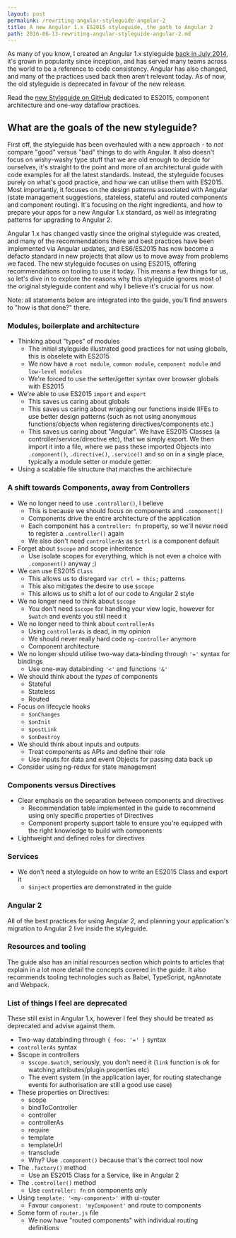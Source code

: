 ```yaml
---
layout: post
permalink: /rewriting-angular-styleguide-angular-2
title: A new Angular 1.x ES2015 styleguide, the path to Angular 2
path: 2016-06-13-rewriting-angular-styleguide-angular-2.md
---
```


As many of you know, I created an Angular 1.x styleguide [back in July 2014](https://github.com/toddmotto/angular-styleguide/commit/47a125d71c50a56515c7b4aadcd31247d74dc723), it's grown in popularity since inception, and has served many teams across the world to be a reference to code consistency. Angular has also changed, and many of the practices used back then aren't relevant today. As of now, the old styleguide is deprecated in favour of the new release.

Read the [new Styleguide on GitHub](https://github.com/toddmotto/angular-styleguide) dedicated to ES2015, component architecture and one-way dataflow practices.

## What are the goals of the new styleguide?

First off, the styleguide has been overhauled with a new approach - to _not_ compare "good" versus "bad" things to do with Angular. It also doesn't focus on wishy-washy type stuff that we are old enough to decide for ourselves, it's straight to the point and more of an architectural guide with code examples for all the latest standards. Instead, the styleguide focuses purely on what's good practice, and how we can utilise them with ES2015. Most importantly, it focuses on the design patterns associated with Angular (state management suggestions, stateless, stateful and routed components and component routing). It's focusing on the right ingredients, and how to prepare your apps for a new Angular 1.x standard, as well as integrating patterns for upgrading to Angular 2.

Angular 1.x has changed vastly since the original styleguide was created, and many of the recommendations there and best practices have been implemented via Angular updates, and ES6/ES2015 has now become a defacto standard in new projects that allow us to move away from problems we faced. The new styleguide focuses on using ES2015, offering recommendations on tooling to use it today. This means a few things for us, so let's dive in to explore the reasons why this styleguide ignores most of the original styleguide content and why I believe it's crucial for us now.

Note: all statements below are integrated into the guide, you'll find answers to "how is that done?" there.

### Modules, boilerplate and architecture

* Thinking about "types" of modules
  * The initial styleguide illustrated good practices for not using globals, this is obselete with ES2015
  * We now have a `root module`, `common module`, `component module` and `low-level modules`
  * We're forced to use the setter/getter syntax over browser globals with ES2015
* We're able to use ES2015 `import` and `export`
  * This saves us caring about globals
  * This saves us caring about wrapping our functions inside IIFEs to use better design patterns (such as not using anonymous functions/objects when registering directives/components etc.)
  * This saves us caring about "Angular". We have ES2015 Classes (a controller/service/directive etc), that we simply export. We then import it into a file, where we pass these imported Objects into `.component()`, `.directive()`, `.service()` and so on in a single place, typically a module setter or module getter.
* Using a scalable file structure that matches the architecture

### A shift towards Components, away from Controllers

* We no longer need to use `.controller()`, I believe
  * This is because we should focus on components and `.component()`
  * Components drive the entire architecture of the application
  * Each component has a `controller: fn` property, so we'll never need to register a `.controller()` again
  * We also don't need `controllerAs` as `$ctrl` is a component default
* Forget about `$scope` and scope inheritence
  * Use isolate scopes for everything, which is not even a choice with `.component()` anyway ;)
* We can use ES2015 `Class`
  * This allows us to disregard `var ctrl = this;` patterns
  * This also mitigates the desire to use `$scope`
  * This allows us to shift a lot of our code to Angular 2 style
* We no longer need to think about `$scope`
  * You don't need `$scope` for handling your view logic, however for `$watch` and events you still need it
* We no longer need to think about `controllerAs`
  * Using `controllerAs` is dead, in my opinion
  * We should never really hard code `ng-controller` anymore
  * Component architecture
* We no longer should utilise two-way data-binding through `'='` syntax for bindings
  * Use one-way databinding `'<'` and functions `'&'`
* We should think about the _types_ of components
  * Stateful
  * Stateless
  * Routed
* Focus on lifecycle hooks
  * `$onChanges`
  * `$onInit`
  * `$postLink`
  * `$onDestroy`
* We should think about inputs and outputs
  * Treat components as APIs and define their role
  * Use inputs for data and event Objects for passing data back up
* Consider using ng-redux for state management

### Components versus Directives

* Clear emphasis on the separation between components and directives
  * Recommendation table implemented in the guide to recommend using only specific properties of Directives
  * Component property support table to ensure you're equipped with the right knowledge to build with components
* Lightweight and defined roles for directives

### Services

* We don't need a styleguide on how to write an ES2015 Class and export it
  * `$inject` properties are demonstrated in the guide

### Angular 2

All of the best practices for using Angular 2, and planning your application's migration to Angular 2 live inside the styleguide.

### Resources and tooling

The guide also has an initial resources section which points to articles that explain in a lot more detail the concepts covered in the guide. It also recommends tooling technologies such as Babel, TypeScript, ngAnnotate and Webpack.

### List of things I feel are deprecated

These still exist in Angular 1.x, however I feel they should be treated as deprecated and advise against them.

* Two-way databinding through `{ foo: '=' }` syntax
* `controllerAs` syntax
* $scope in controllers
  * `$scope.$watch`, seriously, you don't need it (`link` function is ok for watching attributes/plugin properties etc)
  * The event system (in the application layer, for routing statechange events for authorisation are still a good use case)
* These properties on Directives:
  * scope
  * bindToController
  * controller
  * controllerAs
  * require
  * template
  * templateUrl
  * transclude
  * Why? Use `.component()` because that's the correct tool now
* The `.factory()` method
  * Use an ES2015 Class for a Service, like in Angular 2
* The `.controller()` method
  * Use `controller: fn` on components only
* Using `template: '<my-component>'` with ui-router
  * Favour `component: 'myComponent'` and route to components
* Some form of `router.js` file
  * We now have "routed components" with individual routing definitions
